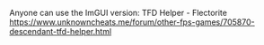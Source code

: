 Anyone can use the ImGUI version: TFD Helper - Flectorite
https://www.unknowncheats.me/forum/other-fps-games/705870-descendant-tfd-helper.html
